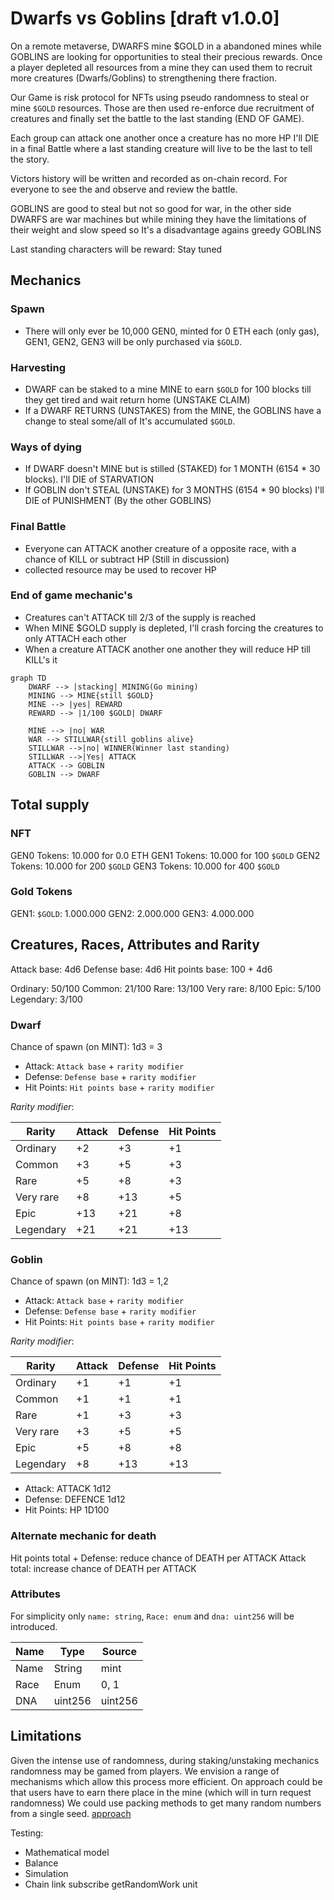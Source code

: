 # Dwarfs vs Goblins [draft v1.0.0]

On a remote metaverse, DWARFS mine $GOLD in a abandoned mines while GOBLINS are looking for opportunities to steal their precious rewards.
Once a player depleted all resources from a mine they can used them to recruit more creatures (Dwarfs/Goblins) to strengthening there fraction.

Our Game is risk protocol for NFTs using pseudo randomness to steal or mine `$GOLD` resources.
Those are then used re-enforce due recruitment of creatures and finally set the battle to the last standing (END OF GAME).

Each group can attack one another once a creature has no more HP I'll DIE in a final Battle where a last standing creature will live to be the last to tell the story.

Victors history will be written and recorded as on-chain record. For everyone to see the and observe and review the battle.

GOBLINS are good to steal but not so good for war, in the other side DWARFS are war machines but while mining they have the limitations of their weight and slow speed so It's a disadvantage agains greedy GOBLINS

Last standing characters will be reward: Stay tuned

## Mechanics

### Spawn

* There will only ever be 10,000 GEN0, minted for 0 ETH each (only gas), GEN1, GEN2, GEN3 will be only purchased via `$GOLD`.

### Harvesting

* DWARF can be staked to a mine MINE to earn `$GOLD` for 100 blocks till they get tired and wait return home (UNSTAKE CLAIM)
* If a DWARF RETURNS (UNSTAKES) from the MINE, the GOBLINS have a change to steal some/all of It's accumulated `$GOLD`.

### Ways of dying

* If DWARF doesn't MINE but is stilled (STAKED) for 1 MONTH (6154 * 30 blocks). I'll DIE of STARVATION
* If GOBLIN don't STEAL (UNSTAKE) for 3 MONTHS (6154 * 90 blocks) I'll DIE of PUNISHMENT (By the other GOBLINS)


### Final Battle
* Everyone can ATTACK another creature of a opposite race, with a chance of KILL or subtract HP (Still in discussion)
* collected resource may be used to recover HP


### End of game mechanic's

* Creatures can't ATTACK till 2/3 of the supply is reached
* When MINE $GOLD supply is depleted, I'll crash forcing the creatures to only ATTACH each other
* When a creature ATTACK another one another they will reduce HP till KILL's it

```mermaid
graph TD
    DWARF --> |stacking| MINING(Go mining)
    MINING --> MINE{still $GOLD}
    MINE --> |yes| REWARD
    REWARD --> |1/100 $GOLD| DWARF

    MINE --> |no| WAR
    WAR --> STILLWAR{still goblins alive}
    STILLWAR -->|no| WINNER(Winner last standing)
    STILLWAR -->|Yes| ATTACK
    ATTACK --> GOBLIN
    GOBLIN --> DWARF

```

## Total supply

### NFT

GEN0 Tokens: 10.000 for 0.0 ETH
GEN1 Tokens: 10.000 for 100 `$GOLD`
GEN2 Tokens: 10.000 for 200 `$GOLD`
GEN3 Tokens: 10.000 for 400 `$GOLD`

### Gold Tokens

GEN1: `$GOLD`: 1.000.000
GEN2: 2.000.000
GEN3: 4.000.000

## Creatures, Races, Attributes and Rarity

Attack base: 4d6
Defense base: 4d6
Hit points base: 100 + 4d6

Ordinary: 50/100
Common: 21/100
Rare: 13/100
Very rare: 8/100
Epic: 5/100
Legendary: 3/100

### Dwarf

Chance of spawn (on MINT): 1d3 = 3

* Attack: `Attack base` + `rarity modifier`
* Defense: `Defense base` + `rarity modifier`
* Hit Points: `Hit points base`  + `rarity modifier`

*Rarity modifier*:

| Rarity    | Attack | Defense | Hit Points | 
|-----------|--------|----------|------------|
| Ordinary  | +2     | +3       | +1         |
| Common    | +3     | +5       | +3         |
| Rare      | +5     | +8       | +3         |
| Very rare | +8     | +13      | +5         |
| Epic      | +13    | +21      | +8         |
| Legendary | +21    | +21      | +13        |

### Goblin

Chance of spawn (on MINT): 1d3 = 1,2

* Attack: `Attack base` + `rarity modifier`
* Defense: `Defense base` + `rarity modifier`
* Hit Points: `Hit points base`  + `rarity modifier`

*Rarity modifier*:

| Rarity    | Attack | Defense | Hit Points | 
|-----------|--------|----------|------------|
| Ordinary  | +1     | +1       | +1         |
| Common    | +1     | +1       | +1         |
| Rare      | +1     | +3       | +3         |
| Very rare | +3     | +5       | +5         |
| Epic      | +5     | +8       | +8         |
| Legendary | +8     | +13      | +13        |

* Attack: ATTACK 1d12
* Defense: DEFENCE 1d12
* Hit Points: HP 1D100

### Alternate mechanic for death
Hit points total + Defense: reduce chance of DEATH per ATTACK
Attack total: increase chance of DEATH per ATTACK


### Attributes

For simplicity only `name: string`, `Race: enum` and `dna: uint256` will be introduced.

| Name | Type    | Source  |
|------|---------|---------|
| Name | String  | mint    |
| Race | Enum    | 0, 1    |
| DNA  | uint256 | uint256 |

## Limitations

Given the intense use of randomness, during staking/unstaking mechanics randomness
may be gamed from players. We envision a range of mechanisms which allow
this process more efficient.
On approach could be that users have to earn there place in the mine (which will in turn request randomness)
We could use packing methods to get many random numbers from a single seed. [approach](https://ethereum.stackexchange.com/questions/112331/gas-efficient-way-to-generate-multiple-different-random-numbers?rq=1)


Testing:
* Mathematical model
* Balance
* Simulation
* Chain link subscribe getRandomWork unit 
